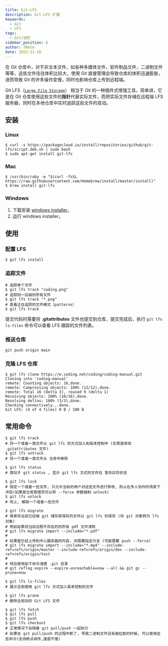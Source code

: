 ```yaml
---
title: Git-LFS
description: Git-LFS 扩展
keywords:
  - Git
  - LFS
tags:
  - Git/进阶
sidebar_position: 6
author: 7Wate
date: 2022-11-16
---
```


在 Git 仓库中，对于非文本文件，如各种多媒体文件，软件制品文件，二进制文件等等，这些文件往往体积比较大，使用 Git 直接管理会导致仓库的体积迅速膨胀，进而导致 Git 的许多操作变慢，同时也影响仓库上传到远程端。

Git LFS（[`Large File Storage`](https://github.com/git-lfs/git-lfs)） 相当于 Git 的一种插件式增强工具，简单讲，它是在 Git 仓库使用这些文件的**指针**代替实际文件，而把实际文件存储在远程端 LFS 服务器，同时在本地仓库中实时追踪这些文件的变动。

## 安装

### Linux

```shell
$ curl -s https://packagecloud.io/install/repositories/github/git-lfs/script.deb.sh | sudo bash
$ sudo apt-get install git-lfs
```

### Mac

```shell
$ /usr/bin/ruby -e "$(curl -fsSL https://raw.githubusercontent.com/Homebrew/install/master/install)"
$ brew install git-lfs
```

### Windows

1. 下载安装 [windows installer](https://github.com/github/git-lfs/releases)。
2. 运行 windows installer。

## 使用

### 配置 LFS

```shell
$ git lfs install
```

### 追踪文件

```shell
# 追踪单个文件
$ git lfs track "coding.png"
# 追踪同一后缀的所有文件
$ git lfs track "*.png"
# 查看正在追踪的文件模式（patterns）
$ git lfs track
```

提交代码时需要将 **.gitattributes** 文件也提交到仓库，提交完成后，执行 `git lfs ls-files` 命令可以查看 LFS 跟踪的文件列表。

### 推送仓库

```shell
git push origin main
```

### 克隆 LFS 仓库

```shell
$ git lfs clone https://e.coding.net/coding/coding-manual.git
Cloning into 'coding-manual'
remote: Counting objects: 16,done.
remote: Compressing objects: 100% (12/12),done.
remote: Total 16 (delta 3), reused 9 (delta 1)
Receiving objects: 100% (16/16),done.
Resolving deltas: 100% (3/3),done.
Checking connectively...done.
Git LFS: (4 of 4 files) 0 B / 100 B
```

## 常用命令

```shell
$ git lfs track
# 将一个或者一类文件以 git lfs 的方式加入到版本控制中 (实质是修改 .gitattributes 文件)
$ git lfs untrack
# 将一个或者一类文件从 仓库中移除

$ git lfs status
# 类似于 git status , 显示 git lfs 方式的文件在 暂存区的状态

$ git lfs lock
# 锁定一个或者一些文件, 只允许当前的用户对这些文件进行修改, 防止在多人协作的场景下冲突(如果是仓库管理员可以带 --force 参数强制 unlock)
$ git lfs unlock
# 同上, 解锁一个或者一些文件

$ git lfs migrate
# 用来将当前已经被 git 储存库保存的文件以 git lfs 的保存 (将 git 对象转为 lfs 对象)
# 例如如果将当前远程不存在的的所有 pdf 文件清除
# git lfs migrate import --include="*.pdf"
#
# 如果是已经上传到中心服务器的内容, 则需要指定分支 (可能需要 push --force)
# git lfs migrate import --include="*.mp4" --include-ref=refs/origin/master --include-ref=refs/origin/dev --include-ref=refs/origin/test
#
# 然后使用如下命令清理 .git 目录
# git reflog expire --expire-unreachable=now --all && git gc --prune=now

$ git lfs ls-files
# 展示全部使用 git lfs 方式加入版本控制的文件

$ git lfs prune
# 删除全部旧的 Git LFS 文件

$ git lfs fetch
$ git lfs pull
$ git lfs push
$ git lfs checkout
# 正常情况下会随着 git pull/push 一起执行
# 如果在 git pull/push 的过程中断了, 导致二进制文件没有被拉取的时候, 可以使用这些命令(支持断点续传,速度不慢)
```
